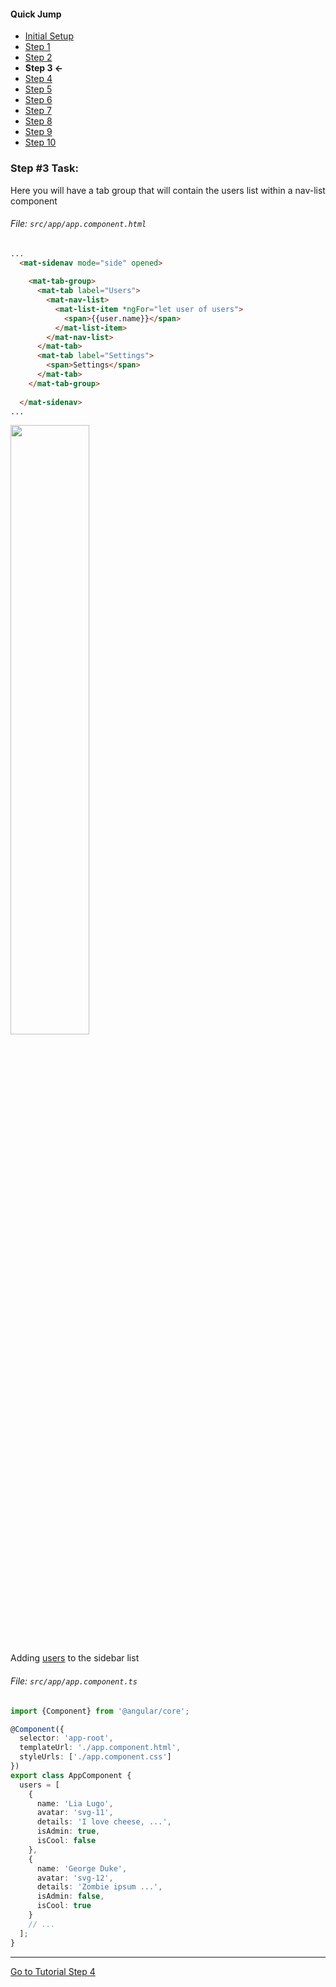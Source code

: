 #### Quick Jump ####
* [Initial Setup](./INITIAL_SETUP.md)
* [Step 1](./STEP_1.md)
* [Step 2](./STEP_2.md)
* **Step 3 <-**
* [Step 4](./STEP_4.md)
* [Step 5](./STEP_5.md)
* [Step 6](./STEP_6.md)
* [Step 7](./STEP_7.md)
* [Step 8](./STEP_8.md)
* [Step 9](./STEP_9.md)
* [Step 10](./STEP_10.md)

### Step #3 Task:

Here you will have a tab group that will contain the users list within a nav-list component

###### File:  `src/app/app.component.html`

```html
...
  <mat-sidenav mode="side" opened>
  
    <mat-tab-group>
      <mat-tab label="Users">
        <mat-nav-list>
          <mat-list-item *ngFor="let user of users">
            <span>{{user.name}}</span>
          </mat-list-item>
        </mat-nav-list>
      </mat-tab>
      <mat-tab label="Settings">
        <span>Settings</span>
      </mat-tab>
    </mat-tab-group>
  
  </mat-sidenav>
...
```
<img src="https://cloud.githubusercontent.com/assets/6004537/24765471/24c1f7c8-1ab5-11e7-8a7d-555d78dfda59.png" width="50%">


Adding [users](https://github.com/EladBezalel/material2-start/blob/workshop/src/app/app.component.ts#L14-L74) to the sidebar list

###### File:  `src/app/app.component.ts`

```ts
import {Component} from '@angular/core';

@Component({
  selector: 'app-root',
  templateUrl: './app.component.html',
  styleUrls: ['./app.component.css']
})
export class AppComponent {
  users = [
    {
      name: 'Lia Lugo',
      avatar: 'svg-11',
      details: 'I love cheese, ...',
      isAdmin: true,
      isCool: false
    },
    {
      name: 'George Duke',
      avatar: 'svg-12',
      details: 'Zombie ipsum ...',
      isAdmin: false,
      isCool: true
    }
    // ...
  ];
}

```

----

[Go to Tutorial Step 4](./STEP_4.md)
